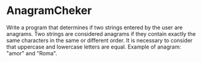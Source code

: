 # AnagramCheker
Write a program that determines if two strings entered by the user are anagrams. Two strings are considered anagrams if they contain exactly the same characters in the same or different order. It is necessary to consider that uppercase and lowercase letters are equal. Example of anagram: "amor" and "Roma".
